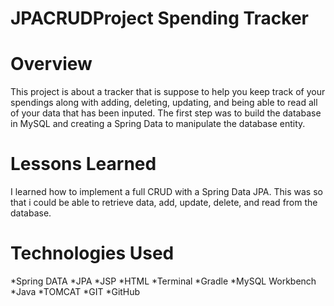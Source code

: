# JPACRUDProject Spending Tracker

# Overview
This project is about a tracker that is suppose to help you keep track of your spendings along with adding, deleting, updating, and being able to read all of your data that has been inputed. The first step was to build the database in MySQL and creating a Spring Data to manipulate the database entity.

# Lessons Learned
I learned how to implement a full CRUD with a Spring Data JPA. This was so that i could be able to retrieve data, add, update, delete, and read from the database.



# Technologies Used
*Spring DATA
*JPA
*JSP
*HTML
*Terminal
*Gradle
*MySQL Workbench
*Java
*TOMCAT
*GIT
*GitHub
